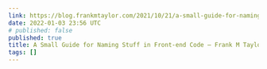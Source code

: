 ```yaml
---
link: https://blog.frankmtaylor.com/2021/10/21/a-small-guide-for-naming-stuff-in-front-end-code/
date: 2022-01-03 23:56 UTC
# published: false
published: true
title: A Small Guide for Naming Stuff in Front-end Code – Frank M Taylor
tags: []
---
```



